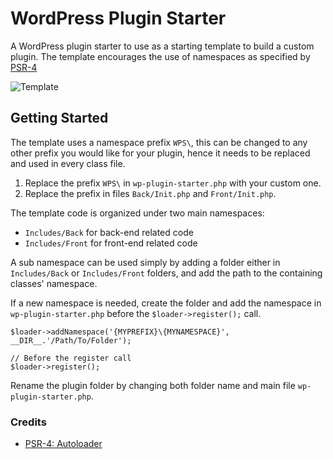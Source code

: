# WordPress Plugin Starter

A WordPress plugin starter to use as a starting template to build a custom plugin. The template encourages the use of namespaces as specified by [PSR-4](https://www.php-fig.org/psr/psr-4/)

![Template](https://media.giphy.com/media/26ufhYjBs6C4Q5SJG/giphy.gif?style=centerme)

## Getting Started

The template uses a namespace prefix `WPS\`, this can be changed to any other prefix you would like for your plugin, hence it needs to be replaced and used in every class file.

1. Replace the prefix `WPS\` in `wp-plugin-starter.php` with your custom one.
2. Replace the prefix in files `Back/Init.php` and `Front/Init.php`.

The template code is organized under two main namespaces:

- `Includes/Back` for back-end related code
- `Includes/Front` for front-end related code

A sub namespace can be used simply by adding a folder either in `Includes/Back` or `Includes/Front` folders, and add the path to the containing classes' namespace. 

If a new namespace is needed, create the folder and add the namespace in `wp-plugin-starter.php` before the `$loader->register();` call.

```
$loader->addNamespace('{MYPREFIX}\{MYNAMESPACE}', __DIR__.'/Path/To/Folder');

// Before the register call
$loader->register();
```

Rename the plugin folder by changing both folder name and main file `wp-plugin-starter.php`.

### Credits

- [PSR-4: Autoloader](https://www.php-fig.org/psr/psr-4/)
